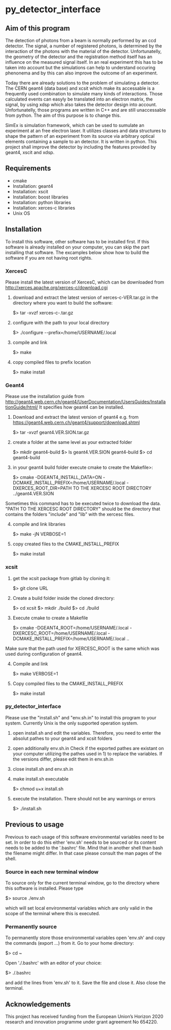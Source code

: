 # py_detector_interface

## Aim of this program

The detection of photons from a beam is normally performed by an ccd detector. The signal, a number of registered photons, is determined by the interaction of the photons with the material of the detector. Unfortunatelly, the geometry of the detector and the registration method itself has an influence on the measured signal itself. In an real experiment this has to be taken into account but the simulations can help to understand occuring phenonema and by this can also improve the outcome of an experiment. 

Today there are already solutions to the problem of simulating a detector. The CERN geant4 (data base) and xcsit which make its accessable is a frequently used combination to simulate many kinds of interactions. Those calculated events can easyly be translated into an electron matrix, the signal,  by using xdsp which also takes the detector design into account. Unfortunatelly, those programs are written in C++ and are still unaccessable from python. The aim of this purpose is to change this.

SimEx is simulation framework, which can be used to sumulate an experiment at an free electron laser. It utilizes classes and data structures to shape the pattern of an experiment from its source via arbitrary optical elements containing a sample to an detector.  It is written in python. This project shall improve the detector by including the features provided by geant4, xscit and xdsp.

## Requirements

- cmake
- Installation:	geant4
- Installation: xscit
- Installation: boost libraries
- Installation: python libraries
- Installation: xerces-c libraries
- Unix OS

## Installation

To install this software, other software has to be installed first. If this software is already installed on your computer, you can skip the part installing that software. The excamples below show how to build the software if you are not having root rights.

### XercesC 

Please install the latest version of XercesC, which can be downloaded from http://xerces.apache.org/xerces-c/download.cgi

1) download and extract the latest version of xerces-c-VER.tar.gz in the directory where you want to build the software:

	$> tar -xvzf xerces-c-<ver>.tar.gz
	
2) configure with the path to your local directory

	$> ./configure --prefix=/home/USERNAME/.local
	
3) compile and link

	$> make
	
4) copy compiled files to prefix location

	$> make install

### Geant4

Please use the installation guide from http://geant4.web.cern.ch/geant4/UserDocumentation/UsersGuides/InstallationGuide/html/
It specifies how geant4 can be installed.

1) Download and extract the latest version of geant4 e.g. from https://geant4.web.cern.ch/geant4/support/download.shtml

	$> tar -xvzf geant4.VER.SION.tar.gz

2) create a folder at the same level as your extracted folder

	$> mkdir geant4-build
	$> ls
		geant4.VER.SION       geant4-build
	$> cd geant4-build

3) in your geant4 build folder execute cmake to create the Makefile>:

	$> cmake -DGEANT4_INSTALL_DATA=ON -DCMAKE_INSTALL_PREFIX=/home/USERNAME/.local -DXERCES_ROOT_DIR=PATH TO THE XERCESC ROOT DIRECTORY ../geant4.VER.SION
	
Sometimes this command has to be executed twice to download the data. "PATH TO THE XERCESC ROOT DIRECTORY" should be the directory that contains the folders "include" and "lib" with the xercesc files.

4) compile and link libraries

	$> make -jN VERBOSE=1
	
5) copy created files to the CMAKE_INSTALL_PREFIX

	$> make install

### xcsit

1) get the xcsit package from gitlab by cloning it:

	$> git clone URL
	
2) Create a build folder inside the cloned directory:

	$> cd xcsit
	$> mkdir ./build
	$> cd ./build
	
3) Execute cmake to create a Makefile

	$> cmake -DGEANT4_ROOT=/home/USERNAME/.local -DXERCESC_ROOT=/home/USERNAME/.local -DCMAKE_INSTALL_PREFIX=/home/USERNAME/.local ..

Make sure that the path used for XERCESC_ROOT is the same which was used during configuration of geant4.

4) Compile and link
	
	$> make VERBOSE=1

5) Copy compiled files to the CMAKE_INSTALL_PREFIX

	$> make install


### py_detector_interface


Please use the "install.sh" and "env.sh.in" to install this program to your
system. Currently Unix is the only supported operation system. 

1) open install.sh and edit the variables. Therefore, you need to enter the
    absolut pathes to your geant4 and xcsit folders

2) open additionally env.sh.in Check if the exported pathes are existant on your
	computer utilizing the pathes used in 1) to replace the variables. If the
	versions differ, please edit them in env.sh.in

3) close install.sh and env.sh.in 

4) make install.sh executable
	
	$> chmod u+x install.sh

5) execute the installation. There should not be any warnings or errors
	
	$> ./install.sh

## Previous to usage

Previous to each usage of this software environmental variables need to be set. In order to do this either 'env.sh' needs to be sourced or its content needs to be added to the '.bashrc' file. Mind that in another shell than bash the filename might differ. In that case please consult the man pages of the shell.

### Source in each new terminal window


To source only for the current terminal window, go to the directory where this software is installed. Please type

   $> source ./env.sh

which will set local environmental variables which are only valid in the scope of the terminal where this is executed.

### Permanently source


To permanently store those environmental variables open 'env.sh' and copy the commands (export ...) from it. Go to your home directory:
  
   $> cd ~

Open './.bashrc' with an editor of your choice:

   $> <editor> ./.bashrc
  
and add the lines from 'env.sh' to it. Save the file and close it. Also close the terminal.

## Acknowledgements

This project has received funding from the European Union’s Horizon 2020 research and innovation programme under grant agreement No 654220.
